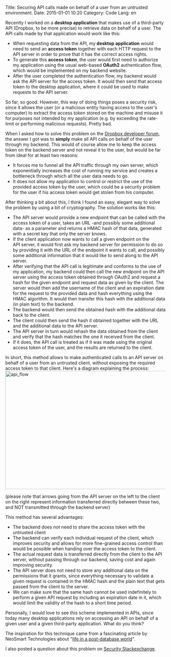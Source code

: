 Title: Securing API calls made on behalf of a user from an untrusted environment.
Date: 2015-01-01 10:20
Category: Code
Lang: en

Recently I worked on a <strong>desktop application</strong> that makes use of a third-party API (Dropbox, to be more precise) to retrieve data on behalf of a user. The API calls made by that application would work like this:
<ul>
    <li>When requesting data from the API, my<strong> desktop application</strong> would need to send an <strong>access token</strong> together with each HTTP request to the API server in order to prove that it has the correct access rights.</li>
    <li>To generate this <strong>access token</strong>, the user would first need to authorize my application using the usual web-based <strong>OAuth2</strong> authentication flow, which would be implemented on my backend website.</li>
    <li>After the user completed the authentication flow, my backend would ask the API server for the access token. It would then send that access token to the desktop application, where it could be used to make requests to the API server.</li>
</ul>
So far, so good. However, this way of doing things poses a security risk, since it allows the user (or a malicious entity having access to the user's computer) to extract the access token stored on the machine and misuse it for purposes not intended by my application (e.g. by exceeding the rate-limit or performing malicious requests). Pretty bad.

When I asked how to solve this problem on the <a href="https://www.dropboxforum.com/hc/communities/public/questions/201836019-How-to-make-sure-clients-dont-misuse-access-tokens-provided-to-them-">Dropbox developer forum</a>, the answer I got was to <strong>simply</strong> make all API calls on behalf of the user through my backend. This would of course allow me to keep the access token on the backend server and not reveal it to the user, but would be far from ideal for at least two reasons:
<ul>
    <li>It forces me to funnel all the API traffic through my own server, which exponentially increases the cost of running my service and creates a bottleneck through which all the user data needs to go.</li>
    <li>It does not allow my application to control or restrict the use of the provided access token by the user, which could be a security problem for the user if his access token would get stolen from his computer.</li>
</ul>
After thinking a bit about this, I think I found an easy, elegant way to solve the problem by using a bit of cryptography. The solution works like this:
<ul>
    <li>The API server would provide a new endpoint that can be called with the access token of a user, takes an URL -and possibly some additional data- as a parameter and returns a HMAC hash of that data, generated with a secret key that only the server knows.</li>
    <li>If the client application now wants to call a given endpoint on the API server, it would first ask my backend server for permission to do so by providing it with the URL of the endpoint it wants to call, and possibly some additional information that it would like to send along to the API server.</li>
    <li>After verifying that the API call is legitimate and conforms to the use of my application, my backend could then call the new endpoint on the API server using the access token obtained through OAuth2 and request a hash for the given endpoint and request data as given by the client. The server would then add the username of the client and an expiration date for the request to the provided data and hash everything using the HMAC algorithm. It would then transfer this hash with the additional data (in plain text) to the backend.</li>
    <li>The backend would then send the obtained hash with the additional data back to the client.</li>
    <li>The client could then send the hash it obtained together with the URL and the additional data to the API server.</li>
    <li>The API server in turn would rehash the data obtained from the client and verify that the hash matches the one it received from the client.</li>
    <li>If it does, the API call is treated as if it was made using the original access token of the user, and the results are returned to the client.</li>
</ul>
In short, this method allows to make authenticated calls to an API server on behalf of a user from an untrusted client, without exposing the required access token to that client. Here's a diagram explaining the process:<a href="http://www.andreas-dewes.de/en/wp-content/uploads/2015/02/api_flow.png"><img class="aligncenter size-large wp-image-313" src="http://www.andreas-dewes.de/en/wp-content/uploads/2015/02/api_flow-1024x576.png" alt="api_flow" width="660" height="371" /></a>

(please note that arrows going from the API server on the left to the client on the right represent information transferred directly between these two, and NOT transmitted through the backend server)

This method has several advantages:
<ul>
    <li>The backend does not need to share the access token with the untrusted client</li>
    <li>The backend can verify each individual request of the client, which improves security and allows for more fine-grained access control than would be possible when handing over the access token to the client.</li>
    <li>The actual request data is transferred directly from the client to the API server, without passing through our backend, saving cost and again improving security.</li>
    <li>The API server does not need to store any additional data on the permissions that it grants, since everything necessary to validate a given request is contained in the HMAC hash and the plain text that gets passed from the client to the server.</li>
    <li>We can make sure that the same hash cannot be used indefinitely to perform a given API request by including an expiration date in it, which would limit the validity of the hash to a short time period.</li>
</ul>
Personally, I would love to see this scheme implemented in APIs, since today many desktop applications rely on accessing an API on behalf of a given user and a given third-party application. What do you think?

The inspiration for this technique came from a fascinating article by NeoSmart Technologies about "<a href="https://neosmart.net/blog/2015/using-hmac-signatures-to-avoid-database-writes/">life in a post-database world</a>".

I also posted a question about this problem on <a href="http://security.stackexchange.com/questions/81773/prevent-a-desktop-client-application-from-abusing-an-api-access-token-obtained-t/81778#81778">Security Stackexchange</a>.